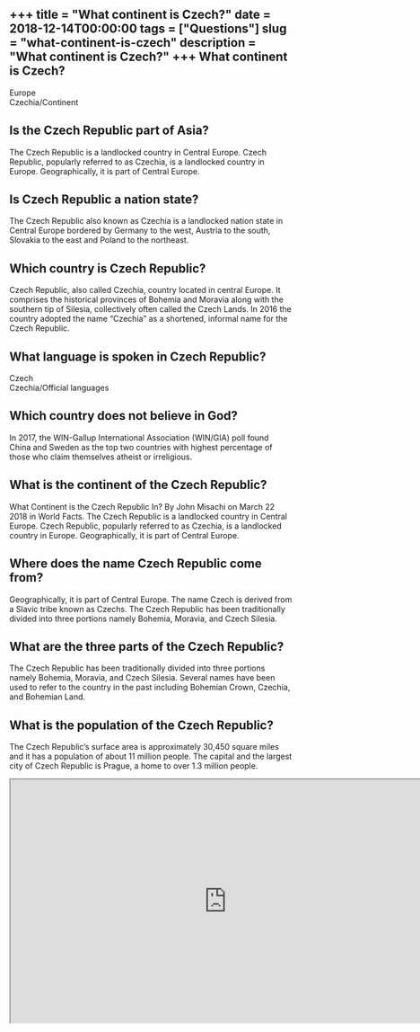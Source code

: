 +++
title = "What continent is Czech?"
date = 2018-12-14T00:00:00
tags = ["Questions"]
slug = "what-continent-is-czech"
description = "What continent is Czech?"
+++
What continent is Czech?
------------------------

Europe  
Czechia/Continent

Is the Czech Republic part of Asia?
-----------------------------------

The Czech Republic is a landlocked country in Central Europe. Czech Republic, popularly referred to as Czechia, is a landlocked country in Europe. Geographically, it is part of Central Europe.

Is Czech Republic a nation state?
---------------------------------

The Czech Republic also known as Czechia is a landlocked nation state in Central Europe bordered by Germany to the west, Austria to the south, Slovakia to the east and Poland to the northeast.

Which country is Czech Republic?
--------------------------------

Czech Republic, also called Czechia, country located in central Europe. It comprises the historical provinces of Bohemia and Moravia along with the southern tip of Silesia, collectively often called the Czech Lands. In 2016 the country adopted the name “Czechia” as a shortened, informal name for the Czech Republic.

What language is spoken in Czech Republic?
------------------------------------------

Czech  
Czechia/Official languages

Which country does not believe in God?
--------------------------------------

In 2017, the WIN-Gallup International Association (WIN/GIA) poll found China and Sweden as the top two countries with highest percentage of those who claim themselves atheist or irreligious.

What is the continent of the Czech Republic?
--------------------------------------------

What Continent is the Czech Republic In? By John Misachi on March 22 2018 in World Facts. The Czech Republic is a landlocked country in Central Europe. Czech Republic, popularly referred to as Czechia, is a landlocked country in Europe. Geographically, it is part of Central Europe.

Where does the name Czech Republic come from?
---------------------------------------------

Geographically, it is part of Central Europe. The name Czech is derived from a Slavic tribe known as Czechs. The Czech Republic has been traditionally divided into three portions namely Bohemia, Moravia, and Czech Silesia.

What are the three parts of the Czech Republic?
-----------------------------------------------

The Czech Republic has been traditionally divided into three portions namely Bohemia, Moravia, and Czech Silesia. Several names have been used to refer to the country in the past including Bohemian Crown, Czechia, and Bohemian Land.

What is the population of the Czech Republic?
---------------------------------------------

The Czech Republic’s surface area is approximately 30,450 square miles and it has a population of about 11 million people. The capital and the largest city of Czech Republic is Prague, a home to over 1.3 million people.

<iframe allow="accelerometer; autoplay; clipboard-write; encrypted-media; gyroscope; picture-in-picture" allowfullscreen="" class="__youtube_prefs__  epyt-is-override  no-lazyload" data-no-lazy="1" data-origheight="433" data-origwidth="770" data-skipgform_ajax_framebjll="" height="433" id="_ytid_79586" loading="lazy" src="https://www.youtube.com/embed/Lu7VTYWgCKg?enablejsapi=1&autoplay=0&cc_load_policy=0&cc_lang_pref=&iv_load_policy=1&loop=0&modestbranding=0&rel=1&fs=1&playsinline=0&autohide=2&theme=dark&color=red&controls=1&" title="YouTube player" width="770"></iframe>